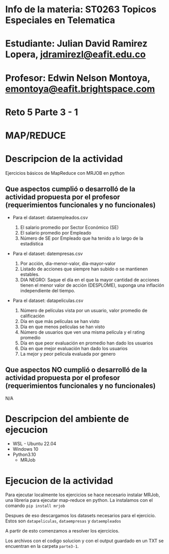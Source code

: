 # Info de la materia: ST0263 Topicos Especiales en Telematica

# Estudiante: Julian David Ramirez Lopera, jdramirezl@eafit.edu.co

# Profesor: Edwin Nelson Montoya, emontoya@eafit.brightspace.com

# Reto 5 Parte 3 - 1

# MAP/REDUCE

# Descripcion de la actividad

Ejercicios básicos de MapReduce con MRJOB en python

## Que aspectos cumplió o desarrolló de la actividad propuesta por el profesor (requerimientos funcionales y no funcionales)

- Para el dataset: dataempleados.csv

  1. El salario promedio por Sector Económico (SE)
  2. El salario promedio por Empleado
  3. Número de SE por Empleado que ha tenido a lo largo de la estadística

- Para el dataset: datempresas.csv

  1. Por acción, dia-menor-valor, día-mayor-valor
  2. Listado de acciones que siempre han subido o se mantienen estables.
  3. DIA NEGRO: Saque el día en el que la mayor cantidad de acciones tienen el menor valor de acción (DESPLOME), suponga una inflación independiente del tiempo.

- Para el dataset: datapeliculas.csv

  1. Número de películas vista por un usuario, valor promedio de calificación
  2. Día en que más películas se han visto
  3. Día en que menos películas se han visto
  4. Número de usuarios que ven una misma película y el rating promedio
  5. Día en que peor evaluación en promedio han dado los usuarios
  6. Día en que mejor evaluación han dado los usuarios
  7. La mejor y peor película evaluada por genero

## Que aspectos NO cumplió o desarrolló de la actividad propuesta por el profesor (requerimientos funcionales y no funcionales)

N/A

# Descripcion del ambiente de ejecucion

- WSL - Ubuntu 22.04
- Windows 10
- Python3.10
  - MRJob

# Ejecucion de la actividad

Para ejecutar localmente los ejercicios se hace necesario instalar MRJob, una libreria para ejecutar map-reduce en python. La instalamos con el comando `pip install mrjob`

Despues de eso descargamos los datasets necesarios para el ejercicio. Estos son `datapeliculas`, `dataempresas` y `dataempleados`

A partir de esto comenzamos a resolver los ejercicios.

Los archivos con el codigo solucion y con el output guardado en un TXT se encuentran en la carpeta `parte3-1`.
